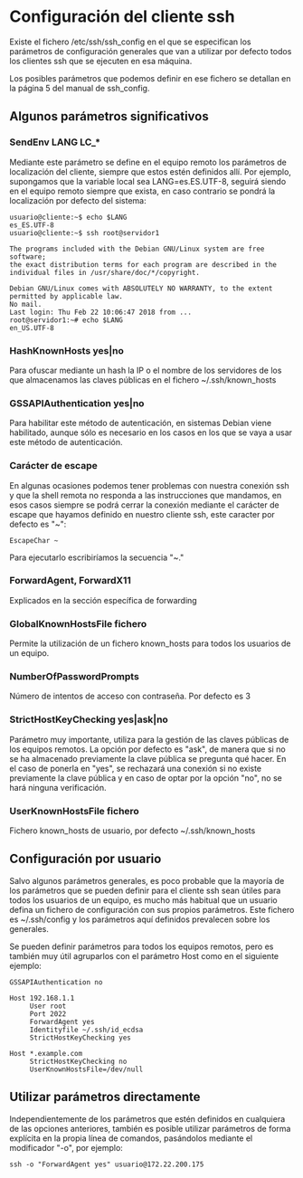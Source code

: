 # Configuración del cliente ssh

Existe el fichero /etc/ssh/ssh_config en el que se especifican los
parámetros de configuración generales que van a utilizar por defecto
todos los clientes ssh que se ejecuten en esa máquina.

Los posibles parámetros que podemos definir en ese fichero se detallan
en la página 5 del manual de ssh_config.

## Algunos parámetros significativos

### SendEnv LANG LC_*

Mediante este parámetro se define  en el equipo remoto los parámetros
de localización del cliente, siempre que estos estén definidos
allí. Por ejemplo, supongamos que la variable local sea
LANG=es.ES.UTF-8, seguirá siendo en el equipo remoto siempre que
exista, en caso contrario se pondrá la localización por defecto del
sistema:

```
usuario@cliente:~$ echo $LANG
es_ES.UTF-8
usuario@cliente:~$ ssh root@servidor1

The programs included with the Debian GNU/Linux system are free software;
the exact distribution terms for each program are described in the
individual files in /usr/share/doc/*/copyright.

Debian GNU/Linux comes with ABSOLUTELY NO WARRANTY, to the extent
permitted by applicable law.
No mail.
Last login: Thu Feb 22 10:06:47 2018 from ...
root@servidor1:~# echo $LANG
en_US.UTF-8
```
### HashKnownHosts yes|no

Para ofuscar mediante un hash la IP o el nombre de los servidores de
los que almacenamos las claves públicas en el fichero
~/.ssh/known_hosts

### GSSAPIAuthentication yes|no

Para habilitar este método de autenticación, en sistemas Debian viene
habilitado, aunque sólo es necesario en los casos en los que se vaya a
usar este método de autenticación.

### Carácter de escape

En algunas ocasiones podemos tener problemas con nuestra conexión ssh
y que la shell remota no responda a las instrucciones que mandamos, en
esos casos siempre se podrá cerrar la conexión mediante el carácter de
escape que hayamos definido en nuestro cliente ssh, este caracter por
defecto es "~":

```
EscapeChar ~
```

Para ejecutarlo escribiríamos la secuencia "~."

### ForwardAgent, ForwardX11

Explicados en la sección específica de forwarding

### GlobalKnownHostsFile fichero

Permite la utilización de un fichero known_hosts para todos los
usuarios de un equipo.

### NumberOfPasswordPrompts

Número de intentos de acceso con contraseña. Por defecto es 3

### StrictHostKeyChecking yes|ask|no

Parámetro muy importante, utiliza para la gestión de las claves
públicas de los equipos remotos. La opción por defecto es "ask", de
manera que si no se ha almacenado previamente la clave pública se
pregunta qué hacer. En el caso de ponerla en "yes", se rechazará una
conexión si no existe previamente la clave pública y en caso de optar
por la opción "no", no se hará ninguna verificación.

### UserKnownHostsFile fichero

Fichero known\_hosts de usuario, por defecto ~/.ssh/known\_hosts

## Configuración por usuario

Salvo algunos parámetros generales, es poco probable que la mayoría de
los parámetros que se pueden definir para el cliente ssh sean útiles
para todos los usuarios de un equipo, es mucho más habitual que un
usuario defina un fichero de configuración con sus propios
parámetros. Este fichero es ~/.ssh/config y los parámetros aquí
definidos prevalecen sobre los generales.

Se pueden definir parámetros para todos los equipos remotos, pero es
también muy útil agruparlos con el parámetro Host como en el siguiente
ejemplo:

```
GSSAPIAuthentication no

Host 192.168.1.1
     User root
	 Port 2022
	 ForwardAgent yes
	 Identityfile ~/.ssh/id_ecdsa
	 StrictHostKeyChecking yes
	 
Host *.example.com
     StrictHostKeyChecking no
	 UserKnownHostsFile=/dev/null
```

## Utilizar parámetros directamente

Independientemente de los parámetros que estén definidos en cualquiera
de las opciones anteriores, también es posible utilizar parámetros de
forma explícita en la propia línea de comandos, pasándolos mediante el
modificador "-o", por ejemplo:

```
ssh -o "ForwardAgent yes" usuario@172.22.200.175
```



